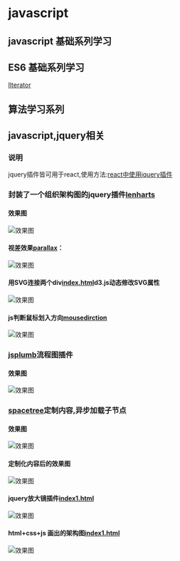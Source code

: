 # javascript


## javascript 基础系列学习




## ES6 基础系列学习
[Ilterator](https://github.com/liubin915249126/javascript/blob/master/interview/ES6/Iterator.md)



## 算法学习系列





## javascript,jquery相关
<!-- 说明 -->
### 说明
jquery插件皆可用于react,使用方法:[react中使用jquery插件](https://github.com/liubin915249126/react-study/tree/master/jquery%20in%20react)


<!--lencharts-->
### 封装了一个组织架构图的jquery插件[lenharts](https://github.com/liubin915249126/javascript/tree/master/lencharts)
#### 效果图 
![效果图](https://github.com/liubin915249126/javascript/blob/master/lencharts/image/lenchart.gif)

<!--视差效果-->
#### 视差效果[parallax](https://github.com/liubin915249126/javascript/blob/master/Parallax/index.html)：
![效果图](https://github.com/liubin915249126/javascript/blob/master/Parallax/img/parallax.gif)

#### 用SVG连接两个div[index.html](https://github.com/liubin915249126/javascript/blob/master/SVG/index.html)d3.js动态修改SVG属性
![效果图](https://github.com/liubin915249126/javascript/blob/master/SVG/image/svgDrag.gif)

<!--判断鼠标划入方向-->
#### js判断鼠标划入方向[mousedirction](https://github.com/liubin915249126/javascript/blob/master/mouseDirction.html)
![效果图](https://github.com/liubin915249126/javascript/blob/master/image/dirction.gif)

<!-- jsplumb -->
### [jsplumb](https://github.com/liubin915249126/javascript/tree/master/jsplumb)流程图插件    
#### 效果图 
![效果图](https://github.com/liubin915249126/javascript/blob/master/jsplumb/image/index.gif)

<!-- spacetree -->
### [spacetree](https://github.com/liubin915249126/javascript/tree/master/spacetree)定制内容,异步加载子节点
#### 效果图
![效果图](https://github.com/liubin915249126/javascript/blob/master/spacetree/image/spacetree1.gif)
#### 定制化内容后的效果图
![效果图](https://github.com/liubin915249126/javascript/blob/master/spacetree/image/spacetree.gif)

#### jquery放大镜插件[index1.html](https://github.com/liubin915249126/javascript/blob/master/imagezoom/index1.html)
![效果图](https://github.com/liubin915249126/javascript/blob/master/imagezoom/image/imagezoom.gif)


#### html+css+js 画出的架构图[index1.html](https://github.com/liubin915249126/javascript/blob/master/lencharts/examples/index1.html)
![效果图](https://github.com/liubin915249126/javascript/blob/master/lencharts/image/%E7%89%B9%E5%8C%BA%E5%BB%BA%E5%8F%91.png)